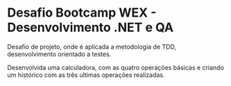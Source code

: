 # Desafio Bootcamp WEX - Desenvolvimento .NET e QA

Desafio de projeto, onde é aplicada a metodologia de TDD, desenvolvimento orientado a testes.

Desenvolvida uma calculadora, com as quatro operações básicas e criando um histórico com as três ultimas operações realizadas.
